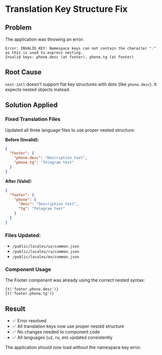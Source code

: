 # Translation Key Structure Fix

## Problem
The application was throwing an error:
```
Error: INVALID_KEY: Namespace keys can not contain the character "." as this is used to express nesting.
Invalid keys: phone.desc (at footer), phone.tg (at footer)
```

## Root Cause
`next-intl` doesn't support flat key structures with dots (like `phone.desc`). It expects nested objects instead.

## Solution Applied

### Fixed Translation Files
Updated all three language files to use proper nested structure:

**Before (Invalid):**
```json
{
  "footer": {
    "phone.desc": "Description text",
    "phone.tg": "Telegram text"
  }
}
```

**After (Valid):**
```json
{
  "footer": {
    "phone": {
      "desc": "Description text",
      "tg": "Telegram text"
    }
  }
}
```

### Files Updated:
- `/public/locales/uz/common.json`
- `/public/locales/ru/common.json` 
- `/public/locales/en/common.json`

### Component Usage
The Footer component was already using the correct nested syntax:
```tsx
{t('footer.phone.desc')}
{t('footer.phone.tg')}
```

## Result
- ✅ Error resolved
- ✅ All translation keys now use proper nested structure
- ✅ No changes needed to component code
- ✅ All languages (uz, ru, en) updated consistently

The application should now load without the namespace key error.
